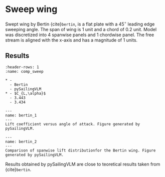 # Sweep wing
Swept wing by Bertin {cite}`bertin`, is a flat plate with a $45^\circ$ leading edge sweeping angle. The span of wing is 1 unit and a chord of 0.2 unit. Model was discretized into 4 spanwise panels and 1 chordwise panel. The free stream is aligned with the x-axis and has a magnitude of 1 units. 

## Results

```{list-table} Comparison between swept wing by Bertin and pySailingVLM results.
:header-rows: 1
:name: comp_sweep

* -
  - Bertin
  - pySailingVLM
* - $C_{L,\alpha}$
  - 3.443
  - 3.434
```

```{figure} ../../figures/bertin_1.png
---
name: bertin_1
---
Lift coefficient versus angle of attack. Figure generated by pySailingVLM.
```

```{figure} ../../figures/bertin_2.png
---
name: bertin_2
---
Comparison of spanwise lift distributionfor the Bertin wing. Figure generated by pySailingVLM.
```

Results obtained by pySailingVLM are close to teoretical results taken from {cite}`bertin`. 
